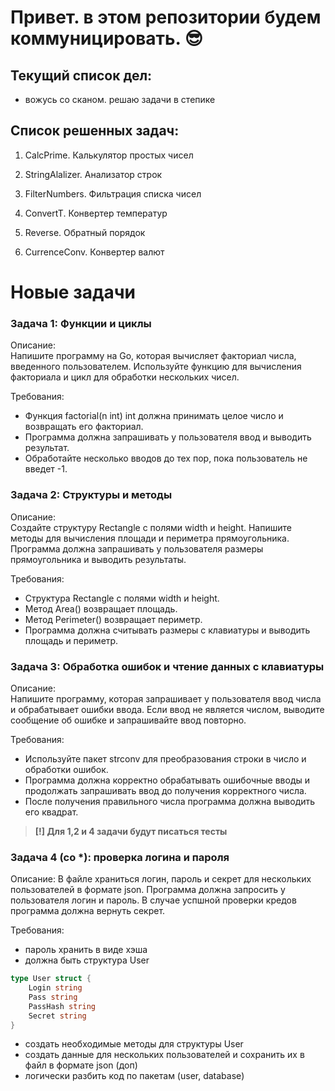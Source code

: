 # Привет. в этом репозитории будем коммуницировать. :sunglasses:

## Текущий список дел:

- вожусь со сканом. решаю задачи в степике

## Список решенных задач:

1. CalcPrime. Калькулятор простых чисел

2. StringAlalizer. Анализатор строк

3. FilterNumbers. Фильтрация списка чисел

4. ConvertT. Конвертер температур

5. Reverse. Обратный порядок

6. CurrenceConv. Конвертер валют


# Новые задачи 

### Задача 1: Функции и циклы
Описание:  
Напишите программу на Go, которая вычисляет факториал числа, введенного пользователем. Используйте функцию для вычисления факториала и цикл для обработки нескольких чисел.

Требования:
- Функция factorial(n int) int должна принимать целое число и возвращать его факториал.
- Программа должна запрашивать у пользователя ввод и выводить результат.
- Обработайте несколько вводов до тех пор, пока пользователь не введет -1.

### Задача 2: Структуры и методы
Описание:  
Создайте структуру Rectangle с полями width и height. Напишите методы для вычисления площади и периметра прямоугольника. Программа должна запрашивать у пользователя размеры прямоугольника и выводить результаты.

Требования:
- Структура Rectangle с полями width и height.
- Метод Area() возвращает площадь.
- Метод Perimeter() возвращает периметр.
- Программа должна считывать размеры с клавиатуры и выводить площадь и периметр.

### Задача 3: Обработка ошибок и чтение данных с клавиатуры
Описание:  
Напишите программу, которая запрашивает у пользователя ввод числа и обрабатывает ошибки ввода. Если ввод не является числом, выводите сообщение об ошибке и запрашивайте ввод повторно.

Требования:
- Используйте пакет strconv для преобразования строки в число и обработки ошибок.
- Программа должна корректно обрабатывать ошибочные вводы и продолжать запрашивать ввод до получения корректного числа.
- После получения правильного числа программа должна выводить его квадрат.

> **[!] Для 1,2 и 4 задачи будут писаться тесты**

### Задача 4 (со *): проверка логина и пароля
Описание:
В файле храниться логин, пароль и секрет для нескольких пользователей в формате json.
Программа должна запросить у пользователя логин и пароль. В случае успшной проверки кредов программа должна вернуть секрет.

Требования:
- пароль хранить в виде хэша
- должна быть структура User
```go
type User struct {
    Login string
    Pass string
    PassHash string 
    Secret string
}
```
- создать необходимые методы для структуры User
- создать данные для нескольких пользователей и сохранить их в файл в формате json (доп)
- логически разбить код по пакетам (user, database)